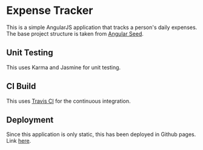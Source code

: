 # Expense Tracker

This is a simple AngularJS application that tracks a person's daily expenses. The base project structure is taken from <a href="https://github.com/angular/angular-seed.git" target="_blank">Angular Seed</a>.

<h2>Unit Testing</h2>
This uses Karma and Jasmine for unit testing.

<h2>CI Build</h2>
This uses <a href="https://travis-ci.org/eunicecompra/expense-tracker" target="_blank"> Travis CI</a> for the continuous integration.

<h2>Deployment</h2>
Since this application is only static, this has been deployed in Github pages. Link <a href="https://eunicecompra.github.io/expense-tracker/" target="_blank">here</a>.
